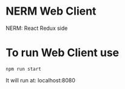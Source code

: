 # NERM Web Client

NERM: React Redux side

# To run Web Client use
` npm run start `

It will run at: localhost:8080
